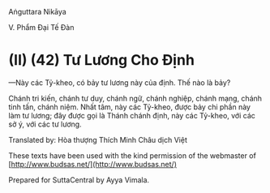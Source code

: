 Aṅguttara Nikāya

V. Phẩm Ðại Tế Ðàn

# (II) (42) Tư Lương Cho Ðịnh

—Này các Tỷ-kheo, có bảy tư lương này của định. Thế nào là bảy?

Chánh tri kiến, chánh tư duy, chánh ngữ, chánh nghiệp, chánh mạng, chánh tinh tấn, chánh niệm. Nhất tâm, này các Tỷ-kheo, được bảy chi phần này làm tư lương; đây được gọi là Thánh chánh định, này các Tỷ-kheo, với các sở ý, với các tư lương.

Translated by: Hòa thượng Thích Minh Châu dịch Việt

These texts have been used with the kind permission of the webmaster of [http://www.budsas.net/](http://www.budsas.net/)

Prepared for SuttaCentral by Ayya Vimala.